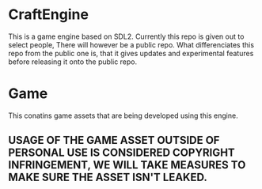 # CraftEngine

This is a game engine based on SDL2. Currently this repo is given out to select people, There will however be a public repo.
What differenciates this repo from the public one is, that it gives updates and experimental features before releasing it onto the public repo.

# Game

This conatins game assets that are being developed using this engine.
 
## USAGE OF THE GAME ASSET OUTSIDE OF PERSONAL USE IS CONSIDERED COPYRIGHT INFRINGEMENT, WE WILL TAKE MEASURES TO MAKE SURE THE ASSET ISN'T LEAKED.
